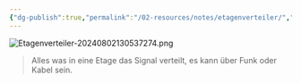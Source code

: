 ```yaml
---
{"dg-publish":true,"permalink":"/02-resources/notes/etagenverteiler/","tags":["netzwerk/kabel","GFN/LF03"],"noteIcon":"","updated":"2025-07-12T13:31:41.000+02:00"}
---
```


![Etagenverteiler-20240802130537274.png](/img/user/02%20-%20RESOURCES/Files/IMG/Etagenverteiler-20240802130537274.png)
>Alles was in eine Etage das Signal verteilt, es kann über Funk oder Kabel sein.